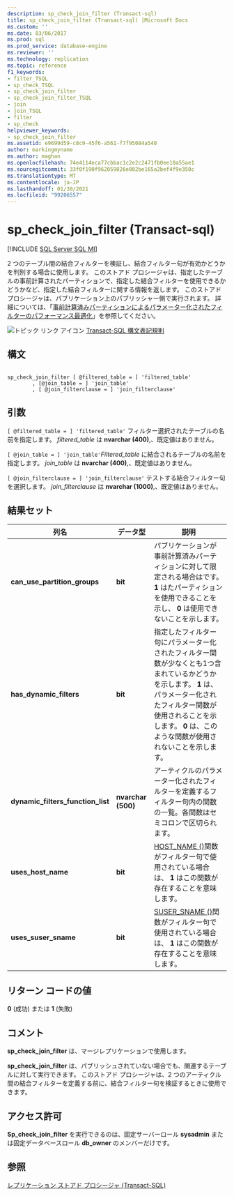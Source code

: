 ```yaml
---
description: sp_check_join_filter (Transact-sql)
title: sp_check_join_filter (Transact-sql) |Microsoft Docs
ms.custom: ''
ms.date: 03/06/2017
ms.prod: sql
ms.prod_service: database-engine
ms.reviewer: ''
ms.technology: replication
ms.topic: reference
f1_keywords:
- filter_TSQL
- sp_check_TSQL
- sp_check_join_filter
- sp_check_join_filter_TSQL
- join
- join_TSQL
- filter
- sp_check
helpviewer_keywords:
- sp_check_join_filter
ms.assetid: e9699d59-c8c9-45f6-a561-f7f95084a540
author: markingmyname
ms.author: maghan
ms.openlocfilehash: 74e4114eca77cbbac1c2e2c2471fb0ee10a55ae1
ms.sourcegitcommit: 33f0f190f962059826e002be165a2bef4f9e350c
ms.translationtype: MT
ms.contentlocale: ja-JP
ms.lasthandoff: 01/30/2021
ms.locfileid: "99206557"
---
```

# <a name="sp_check_join_filter-transact-sql"></a>sp_check_join_filter (Transact-sql)
[!INCLUDE [SQL Server SQL MI](../../includes/applies-to-version/sql-asdbmi.md)]

  2 つのテーブル間の結合フィルターを検証し、結合フィルター句が有効かどうかを判別する場合に使用します。 このストアド プロシージャは、指定したテーブルの事前計算されたパーティションで、指定した結合フィルターを使用できるかどうかなど、指定した結合フィルターに関する情報を返します。 このストアド プロシージャは、パブリケーション上のパブリッシャー側で実行されます。 詳細については、「[事前計算済みパーティションによるパラメーター化されたフィルターのパフォーマンス最適化](../../relational-databases/replication/merge/parameterized-filters-optimize-for-precomputed-partitions.md)」を参照してください。  
  
 ![トピック リンク アイコン](../../database-engine/configure-windows/media/topic-link.gif "トピック リンク アイコン") [Transact-SQL 構文表記規則](../../t-sql/language-elements/transact-sql-syntax-conventions-transact-sql.md)  
  
## <a name="syntax"></a>構文  
  
```  
  
sp_check_join_filter [ @filtered_table = ] 'filtered_table'  
        , [@join_table = ] 'join_table'  
        , [ @join_filterclause = ] 'join_filterclause'  
```  
  
## <a name="arguments"></a>引数  
`[ @filtered_table = ] 'filtered_table'` フィルター選択されたテーブルの名前を指定します。 *filtered_table* は **nvarchar (400)**,、既定値はありません。  
  
`[ @join_table = ] 'join_table'`*Filtered_table* に結合されるテーブルの名前を指定します。 *join_table* は **nvarchar (400)**,、既定値はありません。  
  
`[ @join_filterclause = ] 'join_filterclause'` テストする結合フィルター句を選択します。 *join_filterclause* は **nvarchar (1000)**,、既定値はありません。  
  
## <a name="result-sets"></a>結果セット  
  
|列名|データ型|説明|  
|-----------------|---------------|-----------------|  
|**can_use_partition_groups**|**bit**|パブリケーションが事前計算済みパーティションに対して限定される場合はです。 **1** はたパーティションを使用できることを示し、 **0** は使用できないことを示します。|  
|**has_dynamic_filters**|**bit**|指定したフィルター句にパラメーター化されたフィルター関数が少なくとも1つ含まれているかどうかを示します。 **1** は、パラメーター化されたフィルター関数が使用されることを示します。 **0** は、このような関数が使用されないことを示します。|  
|**dynamic_filters_function_list**|**nvarchar (500)**|アーティクルのパラメーター化されたフィルターを定義するフィルター句内の関数の一覧。各関数はセミコロンで区切られます。|  
|**uses_host_name**|**bit**|[HOST_NAME ()](../../t-sql/functions/host-name-transact-sql.md)関数がフィルター句で使用されている場合は、 **1** はこの関数が存在することを意味します。|  
|**uses_suser_sname**|**bit**|[SUSER_SNAME ()](../../t-sql/functions/suser-sname-transact-sql.md)関数がフィルター句で使用されている場合は、 **1** はこの関数が存在することを意味します。|  
  
## <a name="return-code-values"></a>リターン コードの値  
 **0** (成功) または **1** (失敗)  
  
## <a name="remarks"></a>コメント  
 **sp_check_join_filter** は、マージレプリケーションで使用します。  
  
 **sp_check_join_filter** は、パブリッシュされていない場合でも、関連するテーブルに対して実行できます。 このストアド プロシージャは、2 つのアーティクル間の結合フィルターを定義する前に、結合フィルター句を検証するときに使用できます。  
  
## <a name="permissions"></a>アクセス許可  
 **Sp_check_join_filter** を実行できるのは、固定サーバーロール **sysadmin** または固定データベースロール **db_owner** のメンバーだけです。  
  
## <a name="see-also"></a>参照  
 [レプリケーション ストアド プロシージャ &#40;Transact-SQL&#41;](../../relational-databases/system-stored-procedures/replication-stored-procedures-transact-sql.md)  
  
  
